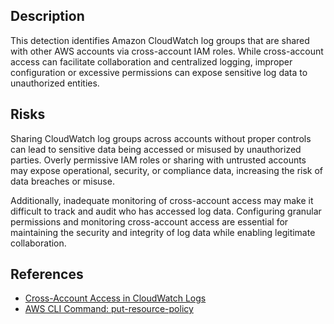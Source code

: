 ## Description

This detection identifies Amazon CloudWatch log groups that are shared with other AWS accounts via cross-account IAM roles. While cross-account access can facilitate collaboration and centralized logging, improper configuration or excessive permissions can expose sensitive log data to unauthorized entities.

## Risks

Sharing CloudWatch log groups across accounts without proper controls can lead to sensitive data being accessed or misused by unauthorized parties. Overly permissive IAM roles or sharing with untrusted accounts may expose operational, security, or compliance data, increasing the risk of data breaches or misuse.

Additionally, inadequate monitoring of cross-account access may make it difficult to track and audit who has accessed log data. Configuring granular permissions and monitoring cross-account access are essential for maintaining the security and integrity of log data while enabling legitimate collaboration.

## References

- [Cross-Account Access in CloudWatch Logs](https://docs.aws.amazon.com/AmazonCloudWatch/latest/logs/permissions-reference-cwl.html#cross-account-logs)
- [AWS CLI Command: put-resource-policy](https://docs.aws.amazon.com/cli/latest/reference/logs/put-resource-policy.html)
